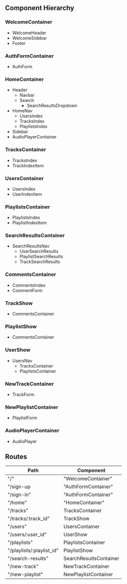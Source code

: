 ## Component Hierarchy

### WelcomeContainer
  * WelcomeHeader
  * WelcomeSidebar
  * Footer

### AuthFormContainer
  * AuthForm  
  
### HomeContainer
  * Header
    * Navbar
    * Search
      * SearchResultsDropdown
  * HomeNav
    * UsersIndex
    * TracksIndex
    * PlaylistsIndex
  * Sidebar
  * AudioPlayerContainer

### TracksContainer
  * TracksIndex
  * TrackIndexItem
  
### UsersContainer
  * UsersIndex
  * UserIndexItem
  
### PlaylistsContainer
  * PlaylistsIndex
  * PlaylistIndexItem
  
### SearchResultsContainer
  * SearchResultsNav
    * UserSearchResults
    * PlaylistSearchResults
    * TrackSearchResults
  
### CommentsContainer
  * CommentsIndex
  * CommentForm
  
### TrackShow
  * CommentsContainer

### PlaylistShow
  * CommentsContainer

### UserShow
  * UsersNav
    * TracksContainer
    * PlaylistsContainer

### NewTrackContainer
  * TrackForm
  
### NewPlaylistContainer
  * PlaylistForm
  
### AudioPlayerContainer
 * AudioPlayer
    
## Routes

|Path   | Component   |
|-------|-------------|
| "/" | "WelcomeContainer" |
| "/sign-up | "AuthFormContainer" |
| "/sign-in" | "AuthFormContainer" |
| "/home" | "HomeContainer" |
| "/tracks" | TracksContainer |
| "/tracks/:track_id" | TrackShow |
| "/users" | UsersContainer |
| "/users/:user_id" | UserShow |
| "/playlists" | PlaylistsContainer |
| "/playlists/:playlist_id" | PlaylistShow |
| "/search-results" | SearchResultsContainer |
| "/new-track" | NewTrackContainer
| "/new-playlist" | NewPlaylistContainer |

  
  


  
 
    

  




    
